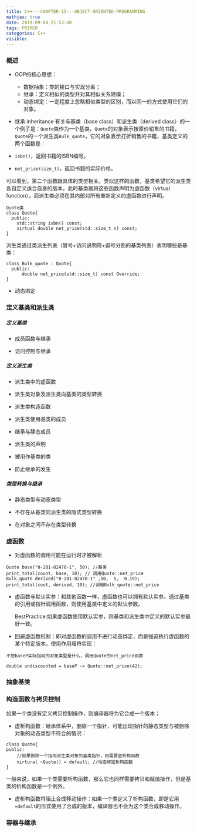 ```yaml
---
title: C++---CHAPTER-15---OBJECT-ORIENTED-PROGRAMMING
mathjax: true
date: 2019-09-04 21:53:40
tags: PRIMER
categories: C++
visible:
---
```


### 概述
* OOP的核心思想：
   * 数据抽象：类的接口与实现分离；
  * 继承：定义相似的类型并对其相似关系建模；
  * 动态绑定：一定程度上忽略相似类型的区别，而以同一的方式使用它们的对象。


* 继承 inheritance
有关与基类（base class）和派生类（derived class）的一个例子是：`Quote`类作为一个基类，`Quote`的对象表示按原价销售的书籍，`Quote`的一个派生类`Bulk_quote`，它的对象表示打折销售的书籍，基类定义的两个函数是：
* `isbn()`，返回书籍的ISBN编号。
* `net_price(size_t)`，返回书籍的实际价格。

可以看到，第二个函数跟具体的类型相关。类似这样的函数，基类希望它的派生类各自定义适合自身的版本，此时基类就将这些函数声明为虚函数（virtual function），而派生类必须在其内部对所有重新定义的虚函数进行声明。

```
Quote类
class Quote{
  public:
    std::string isbn() const;
    virtual double net_price(std::size_t n) const;
}
```

派生类通过类派生列表（冒号+访问说明符+逗号分割的基类列表）表明哪些是基类：
```
class Bulk_quote : Quote{
  public:
      double net_price(std::size_t) const Override;
}
```
* 动态绑定

### 定义基类和派生类
#####  定义基类

* 成员函数与继承

* 访问控制与继承

##### 定义派生类

* 派生类中的虚函数

* 派生类对象及派生类向基类的类型转换

* 派生类构造函数


* 派生类使用基类的成员

* 继承与静态成员


* 派生类的声明

* 被用作基类的类

* 防止继承的发生

#####  类型转换与继承
* 静态类型与动态类型

* 不存在从基类向派生类的隐式类型转换

* 在对象之间不存在类型转换


### 虚函数
* 对虚函数的调用可能在运行时才被解析

```
Quote base("0-201-82470-1", 50); //基类
print_total(count, base, 10); // 调用Quote::net_price
Bulk_quote derived("0-201-82470-1" ,50,  5,  0.19);
print_total(cout, derived, 10); //调用Bulk_quote::net_price
```

* 虚函数与默认实参：和其他函数一样，虚函数也可以拥有默认实参。通过基类的引用或指针调用函数，则使用基类中定义的默认参数。

  BestPractice:如果虚函数使用默认实参，则基类和派生类中定义的默认实参最好一致。


* 回避虚函数机制：即对虚函数的调用不进行动态绑定，而是强迫执行虚函数的某个特定版本。使用作用域符实现：
```
不管baseP实际指向的对象类型是什么，调用Quote的net_price函数

double undiscounted = baseP -> Quote::net_price(42);
```


### 抽象基类

### 构造函数与拷贝控制
如果一个类没有定义拷贝控制操作，则编译器将为它合成一个版本；

* 虚析构函数：继承体系中，删除一个指针，可能出现指针的静态类型与被删除对象的动态类型不符合的情况：
```
class Quote{
public:
    //如果删除一个指向派生类对象的基类指针，则需要虚析构函数
    virtural ~Quote() = default; //动态绑定析构函数
}
```

一般来说，如果一个类需要析构函数，那么它也同样需要拷贝和赋值操作，但是基类的析构函数是一个例外。

* 虚析构函数将阻止合成移动操作：如果一个类定义了析构函数，即是它用`=default`的形式使用了合成的版本，编译器也不会为这个类合成移动操作。

### 容器与继承

